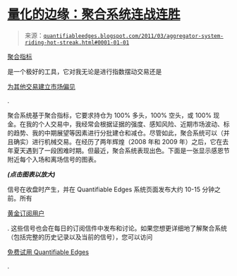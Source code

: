 <!--yml

category: 未分类

date: 2024-05-18 09:00:08

-->

# [量化的边缘：聚合系统连战连胜](http://quantifiableedges.blogspot.com/2011/03/aggregator-system-riding-hot-streak.html#0001-01-01)

> 来源：[`quantifiableedges.blogspot.com/2011/03/aggregator-system-riding-hot-streak.html#0001-01-01`](http://quantifiableedges.blogspot.com/2011/03/aggregator-system-riding-hot-streak.html#0001-01-01)

[聚合指标](http://quantifiableedges.blogspot.com/2008/07/quantifiable-edges-aggregator.html)

是一个极好的工具，它对我无论是进行指数摆动交易还是

[为其他交易建立市场偏见](http://quantifiableedges.blogspot.com/2010/10/quantifiying-how-market-analysis-can.html)

.

聚合系统基于聚合指标，它要求持仓为 100% 多头，100% 空头，或 100% 现金。在我的个人交易中，我经常会根据证据的强度、感知风险、近期市场波动、标的趋势、我的中期展望等因素进行分批建仓和减仓。尽管如此，聚合系统可以（并且确实）进行机械交易。在经历了两年辉煌（2008 年和 2009 年）之后，它在去年夏天遇到了一段困难时期。但最近，聚合系统表现出色。下面是一张显示感恩节附近每个入场和离场信号的图表。

***(点击图表以放大)***

信号在收盘时产生，并在 Quantifiable Edges 系统页面发布大约 10-15 分钟之前。所有

[黄金订阅用户](http://www.quantifiableedges.com/gold.html)

. 这些信号也会在每日的订阅信件中发布和讨论。如果您想更详细地了解聚合系统（包括完整的历史记录以及当前的信号），您可以访问

[免费试用 Quantifiable Edges](http://www.quantifiableedges.com/members/register.php)

.
